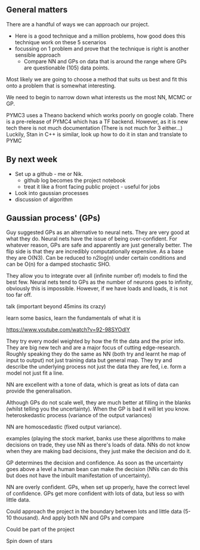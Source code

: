 ## General matters

There are a handful of ways we can approach our project.

- Here is a good technique and a million problems, how good does this technique work on these 5 scenarios
- focussing on 1 problem and prove that the technique is right is another sensible approach
  - Compare NN and GPs on data that is around the range where GPs are questionable (105) data points.

Most likely we are going to choose a method that suits us best and fit this onto a problem that is somewhat interesting.

We need to begin to narrow down what interests us the most NN, MCMC or GP.

PYMC3 uses a Theano backend which works poorly on google colab. There is a pre-release of PYMC4 which has a TF backend. However, as it is new tech there is not much documentation (There is not much for 3 either…) Luckily, Stan in C++ is similar, look up how to do it in stan and translate to PYMC

## By next week

- Set up a github - me or Nik.
  - github log becomes the project notebook
  - treat it like a front facing public project - useful for jobs
- Look into gaussian processes
- discussion of algorithm

## Gaussian process&#39; (GPs)

Guy suggested GPs as an alternative to neural nets. They are very good at what they do. Neural nets have the issue of being over-confident. For whatever reason, GPs are safe and apparently are just generally better. The flip side is that they are incredibly computationally expensive. As a base they are O(N3). Can be reduced to n2log(n) under certain conditions and can be O(n) for a damped stochastic SHO.

They allow you to integrate over all (infinite number of) models to find the best few. Neural nets tend to GPs as the number of neurons goes to infinity, obviously this is impossible. However, if we have loads and loads, it is not too far off.

talk (important beyond 45mins its crazy)

learn some basics, learn the fundamentals of what it is

https://www.youtube.com/watch?v=92-98SYOdlY

They try every model weighted by how the fit the data and the prior info. They are big new tech and are a major focus of cutting edge-research. Roughly speaking they do the same as NN (both try and learnt he map of input to output) not just training data but general map. They try and describe the underlying process not just the data they are fed, i.e. form a model not just fit a line.

NN are excellent with a tone of data, which is great as lots of data can provide the generalisation.

Although GPs do not scale well, they are much better at filling in the blanks (whilst telling you the uncertainty). When the GP is bad it will let you know. heteroskedastic process (variance of the output variances)

NN are homoscedastic (fixed output variance).

examples (playing the stock market, banks use these algorithms to make decisions on trade, they use NN as there&#39;s loads of data. NNs do not know when they are making bad decisions, they just make the decision and do it.

GP determines the decision and confidence. As soon as the uncertainty goes above a level a human bean can make the decision (NNs can do this but does not have the inbuilt manifestation of uncertainty).

NN are overly confident. GPs, when set up properly, have the correct level of confidence. GPs get more confident with lots of data, but less so with little data.

Could approach the project in the boundary between lots and little data (5-10 thousand). And apply both NN and GPs and compare

Could be part of the project

Spin down of stars
